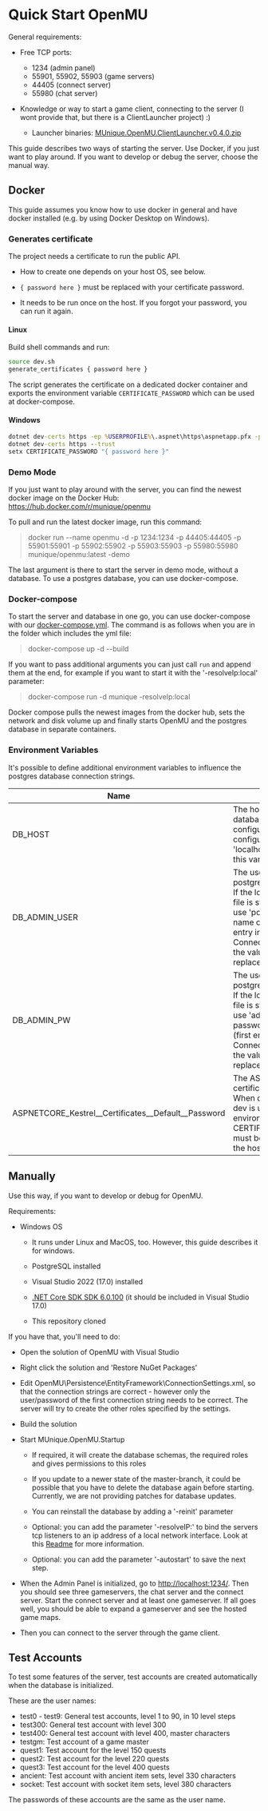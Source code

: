 # Quick Start OpenMU

General requirements:

* Free TCP ports:
  * 1234 (admin panel)
  * 55901, 55902, 55903 (game servers)
  * 44405 (connect server)
  * 55980 (chat server)

* Knowledge or way to start a game client, connecting to the server (I wont
    provide that, but there is a ClientLauncher project) :)

  * Launcher binaries: [MUnique.OpenMU.ClientLauncher.v0.4.0.zip](https://github.com/MUnique/OpenMU/releases/download/v0.4.0/MUnique.OpenMU.ClientLauncher.v0.4.0.zip)

This guide describes two ways of starting the server. Use Docker, if you just
want to play around. If you want to develop or debug the server, choose the
manual way.

## Docker

This guide assumes you know how to use docker in general and have docker
installed (e.g. by using Docker Desktop on Windows).

### Generates certificate

The project needs a certificate to run the public API.

* How to create one depends on your host OS, see below.

* `{ password here }` must be replaced with your certificate password.

* It needs to be run once on the host. If you forgot your password, you can
    run it again.

#### Linux

Build shell commands and run:

```bash
source dev.sh
generate_certificates { password here }
```

The script generates the certificate on a dedicated docker container and
exports the environment variable `CERTIFICATE_PASSWORD` which can be used at
docker-compose.

#### Windows

```cmd
dotnet dev-certs https -ep %USERPROFILE%\.aspnet\https\aspnetapp.pfx -p { password here }
dotnet dev-certs https --trust
setx CERTIFICATE_PASSWORD "{ password here }"
```

### Demo Mode

If you just want to play around with the server, you can find the newest docker
image on the Docker Hub: <https://hub.docker.com/r/munique/openmu>

To pull and run the latest docker image, run this command:
> docker run --name openmu -d -p 1234:1234 -p 44405:44405 -p 55901:55901 -p 55902:55902 -p 55903:55903 -p 55980:55980 munique/openmu:latest -demo

The last argument is there to start the server in demo mode, without a
database. To use a postgres database, you can use docker-compose.

### Docker-compose

To start the server and database in one go, you can use docker-compose with our
[docker-compose.yml](docker-compose.yml). The command is as follows when you
are in the folder which includes the yml file:
> docker-compose up -d --build

If you want to pass additional arguments you can just call ```run``` and
append them at the end, for example if you want to start it with the
'-resolveIp:local' parameter:
> docker-compose run -d munique -resolveIp:local

Docker compose pulls the newest images from the docker hub, sets the network
and disk volume up and finally starts OpenMU and the postgres database in
separate containers.

### Environment Variables

It's possible to define additional environment variables to influence the
postgres database connection strings.

| Name | Description         |
|------|---------------------|
| DB_HOST | The hostname of the database. If the local configuration file is still configured to use 'localhost', the value of this variable replaces it |
| DB_ADMIN_USER | The user name of the postgres admin account. If the local configuration file is still configured to use 'postgres' for the user name of the admin (first entry in the ConnectionSettings.xml), the value of this variable replaces it. |
| DB_ADMIN_PW | The user name of the postgres admin account. If the local configuration file is still configured to use 'admin' for the user password of the admin (first entry in the ConnectionSettings.xml), the value of this variable replaces it. |
| ASPNETCORE_Kestrel__Certificates__Default__Password | The ASP NET application certificate password. When docker-compose-dev is used, the environment variable CERTIFICATE_PASSWORD must be exported/set on the host system instead. |

## Manually

Use this way, if you want to develop or debug for OpenMU.

Requirements:

* Windows OS

  * It runs under Linux and MacOS, too. However, this guide describes it for
    windows.

  * PostgreSQL installed

  * Visual Studio 2022 (17.0) installed

  * [.NET Core SDK SDK 6.0.100](https://dotnet.microsoft.com/download/dotnet/6.0)
    (it should be included in Visual Studio 17.0)

  * This repository cloned

If you have that, you'll need to do:

* Open the solution of OpenMU with Visual Studio

* Right click the solution and 'Restore NuGet Packages'

* Edit OpenMU\Persistence\EntityFramework\ConnectionSettings.xml, so that the
  connection strings are correct - however only the user/password of the first
  connection string needs to be correct. The server will try to create the
  other roles specified by the settings.

* Build the solution

* Start MUnique.OpenMU.Startup

  * If required, it will create the database schemas, the required roles and
    gives permissions to this roles

  * If you update to a newer state of the master-branch, it could be possible
    that you have to delete the database again before starting. Currently, we
    are not providing patches for database updates.

  * You can reinstall the database by adding a '-reinit' parameter

  * Optional: you can add the parameter '-resolveIP:' to bind the servers tcp
    listeners to an ip address of a local network interface. Look at this
    [Readme](src/Startup/Readme.md) for more information.

  * Optional: you can add the parameter '-autostart' to save the next step.

* When the Admin Panel is initialized, go to <http://localhost:1234/>. Then you
  should see three gameservers, the chat server and the connect server. Start
  the connect server and at least one gameserver.
  If all goes well, you should be able to expand a gameserver and see the
  hosted game maps.

* Then you can connect to the server through the game client.

## Test Accounts

To test some features of the server, test accounts are created automatically
when the database is initialized.

These are the user names:

* test0 - test9: General test accounts, level 1 to 90, in 10 level steps
* test300: General test account with level 300
* test400: General test account with level 400, master characters
* testgm: Test account of a game master
* quest1: Test account for the level 150 quests
* quest2: Test account for the level 220 quests
* quest3: Test account for the level 400 quests
* ancient: Test account with ancient item sets, level 330 characters
* socket: Test account with socket item sets, level 380 characters

The passwords of these accounts are the same as the user name.
